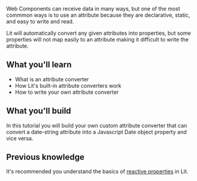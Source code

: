 Web Components can receive data in many ways, but one of the most commmon ways is to use an attribute because they are declarative, static, and easy to write and read.

Lit will automatically convert any given attributes into properties, but some properties will not map easily to an attribute making it difficult to write the attribute.

## What you'll learn

- What is an attribute converter
- How Lit's built-in attribute converters work
- How to write your own attribute converter

## What you'll build

In this tutorial you will build your own custom attribute converter that can convert a date-string attribute into a Javascript Date object property and vice versa.

## Previous knowledge

It's recommended you understand the basics of [reactive properties](/docs/components/properties/) in Lit.